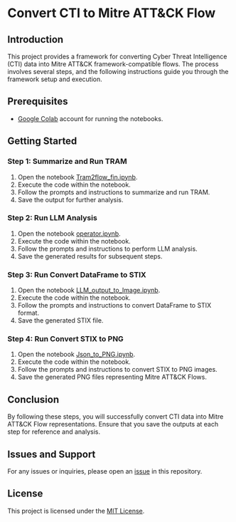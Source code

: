 # Convert CTI to Mitre ATT&CK Flow

## Introduction

This project provides a framework for converting Cyber Threat Intelligence (CTI) data into Mitre ATT&CK framework-compatible flows. The process involves several steps, and the following instructions guide you through the framework setup and execution.

## Prerequisites

- [Google Colab](https://colab.research.google.com/) account for running the notebooks.

## Getting Started

### Step 1: Summarize and Run TRAM

1. Open the notebook [Tram2flow_fin.ipynb](link-to-your-nb).
2. Execute the code within the notebook.
3. Follow the prompts and instructions to summarize and run TRAM.
4. Save the output for further analysis.

### Step 2: Run LLM Analysis

1. Open the notebook [operator.ipynb](link-to-your-nb).
2. Execute the code within the notebook.
3. Follow the prompts and instructions to perform LLM analysis.
4. Save the generated results for subsequent steps.

### Step 3: Run Convert DataFrame to STIX

1. Open the notebook [LLM_output_to_Image.ipynb](link-to-your-nb).
2. Execute the code within the notebook.
3. Follow the prompts and instructions to convert DataFrame to STIX format.
4. Save the generated STIX file.

### Step 4: Run Convert STIX to PNG

1. Open the notebook [Json_to_PNG.ipynb](link-to-your-nb).
2. Execute the code within the notebook.
3. Follow the prompts and instructions to convert STIX to PNG images.
4. Save the generated PNG files representing Mitre ATT&CK Flows.

## Conclusion

By following these steps, you will successfully convert CTI data into Mitre ATT&CK Flow representations. Ensure that you save the outputs at each step for reference and analysis.

## Issues and Support

For any issues or inquiries, please open an [issue](link-to-issues) in this repository.

## License

This project is licensed under the [MIT License](link-to-license).
